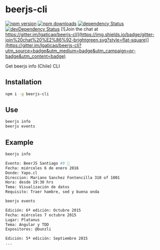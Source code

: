 # beerjs-cli

[![npm version](https://img.shields.io/npm/v/beerjs-cli.svg?style=flat-square)](https://www.npmjs.com/package/beerjs-cli)
[![npm downloads](https://img.shields.io/npm/dm/beerjs-cli.svg?style=flat-square)](https://www.npmjs.com/package/beerjs-cli)
[![dependency Status](https://img.shields.io/david/lgaticaq/beerjs-cli.svg?style=flat-square)](https://david-dm.org/lgaticaq/beerjs-cli#info=dependencies)
[![devDependency Status](https://img.shields.io/david/dev/lgaticaq/beerjs-cli.svg?style=flat-square)](https://david-dm.org/lgaticaq/beerjs-cli#info=devDependencies)
[![Join the chat at https://gitter.im/lgaticaq/beerjs-cli](https://img.shields.io/badge/gitter-join%20chat%20%E2%86%92-brightgreen.svg?style=flat-square)](https://gitter.im/lgaticaq/beerjs-cli?utm_source=badge&utm_medium=badge&utm_campaign=pr-badge&utm_content=badge)

Get beerjs info (Chile) CLI

## Installation

```bash
npm i -g beerjs-cli
```

## Use

```bash
beerjs info
beerjs events
```

## Example

```bash
beerjs info

Evento: BeerJS Santiago #9 🍺
Fecha: miércoles 6 de enero 2016
Donde: Yapo.cl
Direccion: Mariano Sanchez Fontencilla 310 of 1001
Hora: desde 19:30 hrs
Tema: Visualización de datos
Requisito: Traer hambre, sed y buena onda

beerjs events

Edición: 6ª edición: Octubre 2015
Fecha: miércoles 7 octubre 2015
Lugar: Platanus
Tema: Angular y TDD
Expositores: @bunzli

Edición: 5ª edición: Septiembre 2015
...
```
